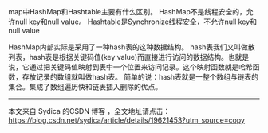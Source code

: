 map中HashMap和Hashtable主要有什么区别。
HashMap不是线程安全的，允许null key和null value。
Hashtable是Synchronize线程安全，不允许null key和null value

HashMap内部实际是采用了一种hash表的这种数据结构。
hash表我们又叫做散列表，hash表是根据关键码值(key value)而直接进行访问的数据结构。也就是说，它通过把关键码值映射到表中一个位置来访问记录。这个映射函数就是哈希函数，存放记录的数组就叫做hash表。
简单的说：hash表就是一整个数组与链表的集合。集成了数组遍历快和链表插入删除的优点。

---------------------

本文来自 Sydica 的CSDN 博客 ，全文地址请点击：https://blog.csdn.net/sydica/article/details/19621453?utm_source=copy 

